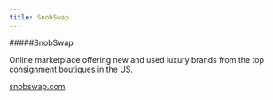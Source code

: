 ```yaml
---
title: SnobSwap
---
```


#####SnobSwap

Online marketplace offering new and used luxury brands from the top consignment boutiques in the US.

<a href="https://snobswap.com/" target="_blank">snobswap.com</a>
